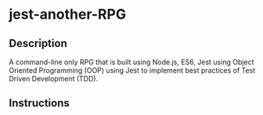 # jest-another-RPG

## Description

A command-line only RPG that is built using Node.js, ES6, Jest using Object Oriented Programming (OOP) using Jest to implement best practices of Test Driven Development (TDD).

## Instructions
